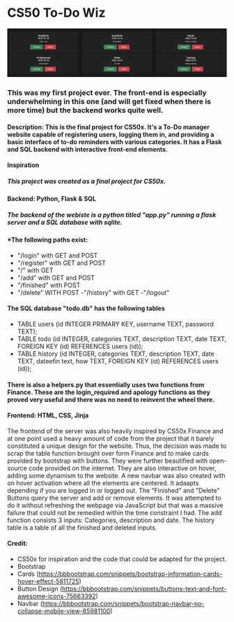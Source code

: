 # CS50 To-Do Wiz

<img src="to-do_img.png" alt="drawing" width="1000"/>

### This was my first project ever. The front-end is especially underwhelming in this one (and will get fixed when there is more time) but the backend works quite well. 

#### Description: This is the final project for CS50x. It's a To-Do manager website capable of registering users, logging them in, and providing a basic interface of to-do reminders with various categories. It has a Flask and SQL backend with interactive front-end elements.

#### **Inspiration**
##### This project was created as a final project for CS50x.


#### **Backend: Python, Flask & SQL**
##### The backend of the webiste is a python titled "app.py" running a flask server and a SQL database with sqlite.
#### ***The following paths exist:**
- "/login" with GET and POST
- "/register" with GET and POST
- "/" with GET
- "/add" with GET and POST
- "/finished" with POST
- "/delete" WITH POST
-"/history" with GET
-"/logout"


#### **The SQL database "todo.db" has the following tables**
- TABLE users (id INTEGER PRIMARY KEY, username TEXT, password TEXT);
- TABLE todo (id INTEGER, categories TEXT, description TEXT, date TEXT, FOREIGN KEY (id) REFERENCES users (id));
-  TABLE history (id INTEGER, categories TEXT, description TEXT, date TEXT, dateefin text, how TEXT, FOREIGN KEY (id) REFERENCES users (id));

#### There is also a helpers.py that essentially uses two functions from Finance. These are the login_required and apology functions as they proved very useful and there was no need to reinvent the wheel there.


#### **Frontend: HTML, CSS, Jinja**
The frontend of the server was also heavily inspired by CS50x Finance and at one point used a heavy amount of code from the project that it barely constituted a unique design for the website. Thus, the decision was made to scrap the table function brought over form Finance and to make cards provided by bootstrap with buttons. They were further beautified with open-source code provided on the internet. They are also interactive on hover, adding some dynamism to the website. A new navbar was also created with on hover activation where all the elements are centered. It adaapts depending if you are logged in or logged out. The "Finished" and "Delete" Buttons query the server and add or remove elements. It was attempted to do it without refreshing the webpage via JavaScript but that was a massive failure that could not be remedied within the time constraint I had. The add function consists 3 inputs: Categories, description and date. The history table is a table of all the finished and deleted inputs.


#### **Credit:**
- CS50x for inspiration and the code that could be adapted for the project.
- Bootstrap
- Cards (https://bbbootstrap.com/snippets/bootstrap-information-cards-hover-effect-5811725)
- Button Design (https://bbbootstrap.com/snippets/buttons-text-and-font-awesome-icons-75663392)
- Navbar (https://bbbootstrap.com/snippets/bootstrap-navbar-no-collapse-mobile-view-85981100)


